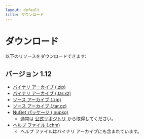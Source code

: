 ```yaml
---
layout: default
title: ダウンロード
---
```


# ダウンロード

以下のリソースをダウンロードできます:

## バージョン 1.12

* [バイナリ アーカイブ (.zip)](https://github.com/takeshik/releases/raw/yacq/v1.12/yacq-1.12.zip)
* [バイナリ アーカイブ (.tar.xz)](https://github.com/takeshik/releases/raw/yacq/v1.12/yacq-1.12.tar.xz)
* [ソース アーカイブ (.zip)](https://github.com/takeshik/yacq/archive/v1.12.zip)
* [ソース アーカイブ (.tar.gz)](https://github.com/takeshik/yacq/archive/v1.12.tar.gz)
* [NuGet パッケージ (.nupkg)](https://github.com/takeshik/releases/raw/yacq/v1.12/Yacq.1.12.nupkg)
    * 通常は [公式リポジトリ](http://nuget.org/packages/Yacq/1.12) から取得してください。
* [ヘルプ ファイル (.chm)](https://github.com/takeshik/releases/raw/yacq/v1.12/yacq-1.12.chm)
    * ヘルプ ファイルはバイナリ アーカイブにも含まれています。
